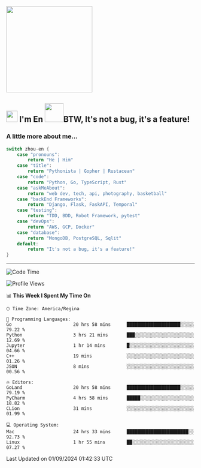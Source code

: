 <img align='center' src="https://media.giphy.com/media/GP1TJJSV4Ys1r64q2A/giphy.gif" width="230">

<h2><img src="https://emojis.slackmojis.com/emojis/images/1531849430/4246/blob-sunglasses.gif?1531849430" width="30"/> I'm En <img src="https://media.giphy.com/media/12oufCB0MyZ1Go/giphy.gif" width="50">BTW, It's not a bug, it's a feature!</h2>


<!-- <img align='right' src="https://media.giphy.com/media/M9gbBd9nbDrOTu1Mqx/giphy.gif" width="230"> -->


### A little more about me... 
<!--
```javascript
const zhou-en = {
    pronouns: "He" | "Him",
    title: "Pythonista" | "Gopher" | "Rustacean",
    code: ["Python", "Go", "Rust", "TypeScript"],
    askMeAbout: ["web dev", "tech", "app dev", "photography"],
    technologies: {
        backEnd: {
            python: ["Django", "Flask", "FaskAPI"],
            go: []
        },
        scraping: ["selenium", "scrapy", "spider"],
        testing: ["Robot Framework"],
        devOps: ["AWS", "Docker", "GCP", "Nginx"],
        databases: ["mongo", "postgresql", "sqlite"],
        misc: ["Firebase", "Heroku"]
    },
    architecture: ["Event Driven Architecture", "Microservices"],
    currentFocus: ["Temporal", "Rust"],
    funFact: "It's not a bug, it's a feature!"
};
```
  -->

```go
switch zhou-en {
    case "pronouns":
        return "He | Him"
    case "title":
        return "Pythonista | Gopher | Rustacean"
    case "code":
        return "Python, Go, TypeScript, Rust"
    case "askMeAbout":
        return "web dev, tech, api, photography, basketball"
    case "backEnd Frameworks":
        return "Django, Flask, FaskAPI, Temporal"
    case "testing":
        return "TDD, BDD, Robot Framework, pytest"
    case "devOps":
        return "AWS, GCP, Docker"
    case "database":
        return "MongoDB, PostgreSQL, Sqlit"
    default:
        return "It's not a bug, it's a feature!"
}
```




---
<!--START_SECTION:waka-->
![Code Time](http://img.shields.io/badge/Code%20Time-1%2C683%20hrs%2052%20mins-blue)

![Profile Views](http://img.shields.io/badge/Profile%20Views-0-blue)

📊 **This Week I Spent My Time On** 

```text
🕑︎ Time Zone: America/Regina

💬 Programming Languages: 
Go                       20 hrs 58 mins      ████████████████████░░░░░   79.22 % 
Python                   3 hrs 21 mins       ███░░░░░░░░░░░░░░░░░░░░░░   12.69 % 
Jupyter                  1 hr 14 mins        █░░░░░░░░░░░░░░░░░░░░░░░░   04.66 % 
C++                      19 mins             ░░░░░░░░░░░░░░░░░░░░░░░░░   01.26 % 
JSON                     8 mins              ░░░░░░░░░░░░░░░░░░░░░░░░░   00.56 % 

🔥 Editors: 
GoLand                   20 hrs 58 mins      ████████████████████░░░░░   79.19 % 
PyCharm                  4 hrs 58 mins       █████░░░░░░░░░░░░░░░░░░░░   18.82 % 
CLion                    31 mins             ░░░░░░░░░░░░░░░░░░░░░░░░░   01.99 % 

💻 Operating System: 
Mac                      24 hrs 33 mins      ███████████████████████░░   92.73 % 
Linux                    1 hr 55 mins        ██░░░░░░░░░░░░░░░░░░░░░░░   07.27 % 
```


 Last Updated on 01/09/2024 01:42:33 UTC
<!--END_SECTION:waka-->
